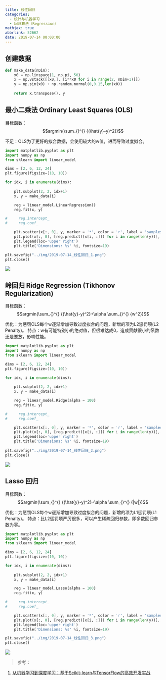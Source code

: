 ```yaml
---
title: 线性回归
categories:
  - 统计与机器学习
  - 回归算法（Regression）
mathjax: true
abbrlink: 52662
date: 2019-07-14 00:00:00
---
```


## 创建数据


```python
def make_data(nDim):
    x0 = np.linspace(1, np.pi, 50)
    x = np.vstack([[x0,], [i**x0 for i in range(2, nDim+1)]])
    y = np.sin(x0) + np.random.normal(0,0.15,len(x0))
    
    return x.transpose(), y
```

## 最小二乘法 Ordinary Least Squares (OLS)

目标函数：
$$argmin(\sum_{}^{} {(\hat{y}-y)^2})$$

不足：OLS为了更好的拟合数据，会使用较大的w值，进而导致过度拟合。


```python
import matplotlib.pyplot as plt
import numpy as np
from sklearn import linear_model

dims = [2, 6, 12, 24]
plt.figure(figsize=(10, 10))

for idx, i in enumerate(dims):
    
    plt.subplot(2, 2, idx+1)
    x, y = make_data(i)

    reg = linear_model.LinearRegression()
    reg.fit(x, y)

#     reg.intercept_
#     reg.coef_

    plt.scatter(x[:, 0], y, marker = '*', color = 'r', label = 'samples')
    plt.plot(x[:, 0], [reg.predict([x[i, :]]) for i in range(len(y))], linestyle = '--', label = 'model')
    plt.legend(loc='upper right')
    plt.title('Dimensions: %s' %i, fontsize=19)

plt.savefig("../img/2019-07-14_线性回归_1.png")
plt.close()
```

![](/img/2019-07-14_线性回归_1.png)

## 岭回归 Ridge Regression (Tikhonov Regularization)

目标函数：
$$argmin(\sum_{}^{} {(\hat{y}-y)^2}+\alpha \sum_{}^{} {w^2})$$

优化：为惩罚OLS每个w逐渐增加导致过度拟合的问题，新增的项为L2惩罚项(L2 Penalty)。
特点：w有可能特别小的绝对值，但很难达成0，造成贡献很小的系数还是要放，影响性能。


```python
import matplotlib.pyplot as plt
import numpy as np
from sklearn import linear_model

dims = [2, 6, 12, 24]
plt.figure(figsize=(10, 10))

for idx, i in enumerate(dims):
    
    plt.subplot(2, 2, idx+1)
    x, y = make_data(i)

    reg = linear_model.Ridge(alpha = 100)
    reg.fit(x, y)

#     reg.intercept_
#     reg.coef_

    plt.scatter(x[:, 0], y, marker = '*', color = 'r', label = 'samples')
    plt.plot(x[:, 0], [reg.predict([x[i, :]]) for i in range(len(y))], linestyle = '--', label = 'model')
    plt.legend(loc='upper right')
    plt.title('Dimensions: %s' %i, fontsize=19)
    
plt.savefig("../img/2019-07-14_线性回归_2.png")
plt.close()
```

![](/img/2019-07-14_线性回归_2.png)

## Lasso 回归

目标函数：
$$argmin(\sum_{}^{} {(\hat{y}-y)^2}+\alpha \sum_{}^{} {|w|})$$

优化：为惩罚OLS每个w逐渐增加导致过度拟合的问题，新增的项为L1惩罚项(L1 Penalty)。
特点：比L2惩罚项严厉很多，可以产生稀疏回归参数，即多数回归参数为零。


```python
import matplotlib.pyplot as plt
import numpy as np
from sklearn import linear_model

dims = [2, 6, 12, 24]
plt.figure(figsize=(10, 10))

for idx, i in enumerate(dims):
    
    plt.subplot(2, 2, idx+1)
    x, y = make_data(i)

    reg = linear_model.Lasso(alpha = 100)
    reg.fit(x, y)

#     reg.intercept_
#     reg.coef_

    plt.scatter(x[:, 0], y, marker = '*', color = 'r', label = 'samples')
    plt.plot(x[:, 0], [reg.predict([x[i, :]]) for i in range(len(y))], linestyle = '--', label = 'model')
    plt.legend(loc='upper right')
    plt.title('Dimensions: %s' %i, fontsize=19)

plt.savefig("../img/2019-07-14_线性回归_3.png")
plt.close()
```

![](/img/2019-07-14_线性回归_3.png)

> 参考：

1. [从机器学习到深度学习：基于Scikit-learn与TensorFlow的高效开发实战](http://www.broadview.com.cn/book/5337)
